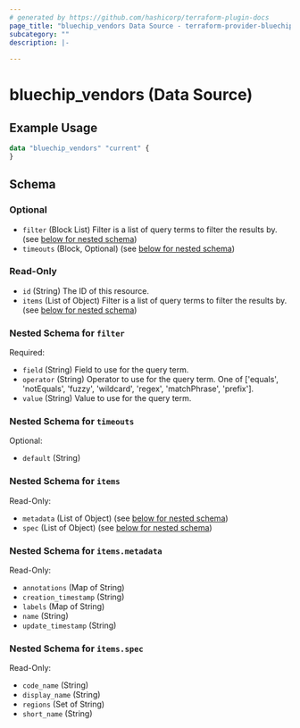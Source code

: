 ```yaml
---
# generated by https://github.com/hashicorp/terraform-plugin-docs
page_title: "bluechip_vendors Data Source - terraform-provider-bluechip"
subcategory: ""
description: |-
  
---
```


# bluechip_vendors (Data Source)



## Example Usage

```terraform
data "bluechip_vendors" "current" {
}
```

<!-- schema generated by tfplugindocs -->
## Schema

### Optional

- `filter` (Block List) Filter is a list of query terms to filter the results by. (see [below for nested schema](#nestedblock--filter))
- `timeouts` (Block, Optional) (see [below for nested schema](#nestedblock--timeouts))

### Read-Only

- `id` (String) The ID of this resource.
- `items` (List of Object) Filter is a list of query terms to filter the results by. (see [below for nested schema](#nestedatt--items))

<a id="nestedblock--filter"></a>
### Nested Schema for `filter`

Required:

- `field` (String) Field to use for the query term.
- `operator` (String) Operator to use for the query term. One of ['equals', 'notEquals', 'fuzzy', 'wildcard', 'regex', 'matchPhrase', 'prefix'].
- `value` (String) Value to use for the query term.


<a id="nestedblock--timeouts"></a>
### Nested Schema for `timeouts`

Optional:

- `default` (String)


<a id="nestedatt--items"></a>
### Nested Schema for `items`

Read-Only:

- `metadata` (List of Object) (see [below for nested schema](#nestedobjatt--items--metadata))
- `spec` (List of Object) (see [below for nested schema](#nestedobjatt--items--spec))

<a id="nestedobjatt--items--metadata"></a>
### Nested Schema for `items.metadata`

Read-Only:

- `annotations` (Map of String)
- `creation_timestamp` (String)
- `labels` (Map of String)
- `name` (String)
- `update_timestamp` (String)


<a id="nestedobjatt--items--spec"></a>
### Nested Schema for `items.spec`

Read-Only:

- `code_name` (String)
- `display_name` (String)
- `regions` (Set of String)
- `short_name` (String)

